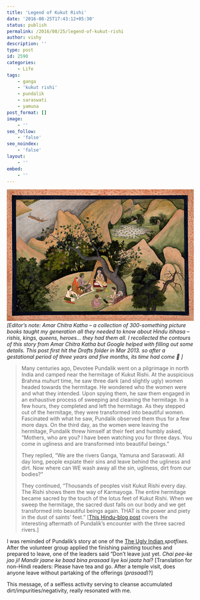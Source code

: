```yaml
---
title: 'Legend of Kukut Rishi'
date: '2016-08-25T17:43:12+05:30'
status: publish
permalink: /2016/08/25/legend-of-kukut-rishi
author: vishy
description: ''
type: post
id: 2590
categories: 
    - Life
tags:
    - ganga
    - 'kukut rishi'
    - pundalik
    - saraswati
    - yamuna
post_format: []
image:
    - ''
seo_follow:
    - 'false'
seo_noindex:
    - 'false'
layout:
    - ''
embed:
    - ''
---
```

*[![rishi14](../../../../uploads/2016/08/rishi14.jpg)](http://www.ulaar.com/2016/08/25/legend-of-kukut-rishi/rishi14/)\[Editor’s note: Amar Chitra Katha – a collection of 300-something picture books taught my generation all they needed to know about Hindu itihasa – rishis, kings, queens, heroes… they had them all. I recollected the contours of this story from Amar Chitra Katha but Google helped with filling out some details. This post first hit the Drafts folder in Mar 2013. so after a gestational period of three years and five months, its time had come 🙂 \]*

> Many centuries ago, Devotee Pundalik went on a pilgrimage in north India and camped near the hermitage of Kukut Rishi. At the auspicious Brahma *muhurt* time, he saw three dark (and slightly ugly) women headed towards the hermitage. He wondered who the women were and what they intended. Upon spying them, he saw them engaged in an exhaustive process of sweeping and cleaning the hermitage. In a few hours, they completed and left the hermitage. As they stepped out of the hermitage, they were transformed into beautiful women. Fascinated with what he saw, Pundalik observed them thus for a few more days. On the third day, as the women were leaving the hermitage, Pundalik threw himself at their feet and humbly asked, “Mothers, who are you? I have been watching you for three days. You come in ugliness and are transformed into beautiful beings.”
> 
> They replied, “We are the rivers Ganga, Yamuna and Saraswati. All day long, people expiate their sins and leave behind the ugliness and dirt. Now where can WE wash away all the sin, ugliness, dirt from our bodies?”
> 
> They continued, “Thousands of peoples visit Kukut Rishi every day. The Rishi shows them the way of Karmayoga. The entire hermitage became sacred by the touch of the lotus feet of Kukut Rishi. When we sweep the hermitage, the sacred dust falls on our body and we get transformed into beautiful beings again. THAT is the power and piety in the dust of saints’ feet.” \[[This Hindu-blog post](http://www.hindu-blog.com/2009/12/story-of-lord-vithal-at-pandarpur-story.html) covers the interesting aftermath of Pundalik’s encounter with the three sacred rivers.\]

I was reminded of Pundalik’s story at one of the [The Ugly Indian ](http://www.techsangam.com/category/the-ugly-indian-2/) *spotfixes.* After the volunteer group applied the finishing painting touches and prepared to leave, one of the leaders said “Don’t leave just yet. *Chai pee-ke jao ji! Mandir jaane ke baad bina prasaad liye koi jaata hai*? \[Translation for non-Hindi readers: Please have tea and go. After a temple visit, does anyone leave without partaking of the offerings (*prasaad*)?\]

This message, of a selfless activity serving to cleanse accumulated dirt/impurities/negativity, really resonated with me.